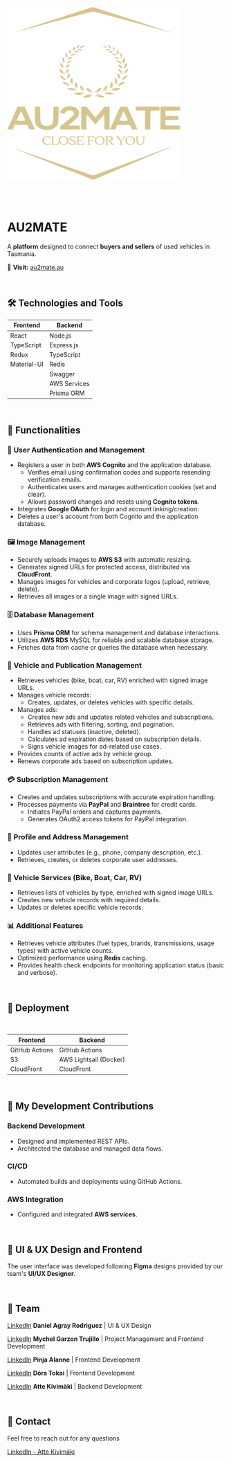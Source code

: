 <img src="./logo.svg" alt="Au2mate Logo" width="400" height="400" style="margin-bottom: 50px;">

# AU2MATE

A **platform** designed to connect **buyers and sellers** of used vehicles in Tasmania.

🔗 **Visit:** [au2mate.au](https://au2mate.au/)

<br>

## 🛠️ Technologies and Tools

| **Frontend** | **Backend**  |
| ------------ | ------------ |
| React        | Node.js      |
| TypeScript   | Express.js   |
| Redux        | TypeScript   |
| Material-UI  | Redis        |
|              | Swagger      |
|              | AWS Services |
|              | Prisma ORM   |

<br>

## 🧩 Functionalities

### 🔑 **User Authentication and Management**

- Registers a user in both **AWS Cognito** and the application database.
  - Verifies email using confirmation codes and supports resending verification emails.
  - Authenticates users and manages authentication cookies (set and clear).
  - Allows password changes and resets using **Cognito tokens**.
- Integrates **Google OAuth** for login and account linking/creation.
- Deletes a user's account from both Cognito and the application database.

### 🖼️ **Image Management**

- Securely uploads images to **AWS S3** with automatic resizing.
- Generates signed URLs for protected access, distributed via **CloudFront**.
- Manages images for vehicles and corporate logos (upload, retrieve, delete).
- Retrieves all images or a single image with signed URLs.

### 🗄️ **Database Management**

- Uses **Prisma ORM** for schema management and database interactions.
- Utilizes **AWS RDS** MySQL for reliable and scalable database storage.
- Fetches data from cache or queries the database when necessary.

### 🚗 **Vehicle and Publication Management**

- Retrieves vehicles (bike, boat, car, RV) enriched with signed image URLs.
- Manages vehicle records:
  - Creates, updates, or deletes vehicles with specific details.
- Manages ads:
  - Creates new ads and updates related vehicles and subscriptions.
  - Retrieves ads with filtering, sorting, and pagination.
  - Handles ad statuses (inactive, deleted).
  - Calculates ad expiration dates based on subscription details.
  - Signs vehicle images for ad-related use cases.
- Provides counts of active ads by vehicle group.
- Renews corporate ads based on subscription updates.

### 💳 **Subscription Management**

- Creates and updates subscriptions with accurate expiration handling.
- Processes payments via **PayPal** and **Braintree** for credit cards.
  - Initiates PayPal orders and captures payments.
  - Generates OAuth2 access tokens for PayPal integration.

### 📍 **Profile and Address Management**

- Updates user attributes (e.g., phone, company description, etc.).
- Retrieves, creates, or deletes corporate user addresses.

### 🚚 **Vehicle Services (Bike, Boat, Car, RV)**

- Retrieves lists of vehicles by type, enriched with signed image URLs.
- Creates new vehicle records with required details.
- Updates or deletes specific vehicle records.

### 📊 **Additional Features**

- Retrieves vehicle attributes (fuel types, brands, transmissions, usage types) with active vehicle counts.
- Optimized performance using **Redis** caching.
- Provides health check endpoints for monitoring application status (basic and verbose).

<br>

## 🚀 Deployment

<br>

| **Frontend**   | **Backend**            |
| -------------- | ---------------------- |
| GitHub Actions | GitHub Actions         |
| S3             | AWS Lightsail (Docker) |
| CloudFront     | CloudFront             |

<br>

## 🙌 My Development Contributions

### Backend Development

- Designed and implemented REST APIs.
- Architected the database and managed data flows.

### CI/CD

- Automated builds and deployments using GitHub Actions.

### AWS Integration

- Configured and integrated **AWS services**.

<br>

## 🎨 UI & UX Design and Frontend

The user interface was developed following **Figma** designs provided by our team's **UI/UX Designer**.

<br>

## 👥 Team

[LinkedIn](https://www.linkedin.com/in/daniel-agray-rodriguez) **Daniel Agray Rodriguez** | UI & UX Design

[LinkedIn](https://www.linkedin.com/in/mychel-garzon-trujillo) **Mychel Garzon Trujillo** | Project Management and Frontend Development

[LinkedIn](https://www.linkedin.com/in/pinja-alanne-3920a1161) **Pinja Alanne** | Frontend Development

[LinkedIn](https://www.linkedin.com/in/doratokai28) **Dóra Tokai** | Frontend Development

[LinkedIn](https://www.linkedin.com/in/aj-kivimaki) **Atte Kivimäki** | Backend Development

<br>

## 📧 Contact

Feel free to reach out for any questions

[LinkedIn - Atte Kivimäki](https://www.linkedin.com/in/aj-kivimaki)

